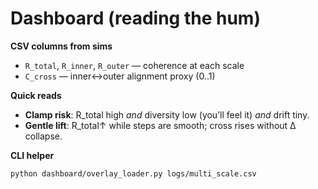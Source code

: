 # Dashboard (reading the hum)

**CSV columns from sims**
- `R_total`, `R_inner`, `R_outer` — coherence at each scale
- `C_cross` — inner↔outer alignment proxy (0..1)

**Quick reads**
- **Clamp risk**: R_total high *and* diversity low (you’ll feel it) *and* drift tiny.
- **Gentle lift**: R_total↑ while steps are smooth; cross rises without Δ collapse.

**CLI helper**
```bash
python dashboard/overlay_loader.py logs/multi_scale.csv
